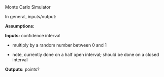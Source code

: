 Monte Carlo Simulator

In general, inputs/output:

**Assumptions:**

**Inputs:**
confidence interval
  - multiply by a random number between 0 and 1
   * note, currently done on a half open interval; should be done on a closed interval


**Outputs:**
points?


